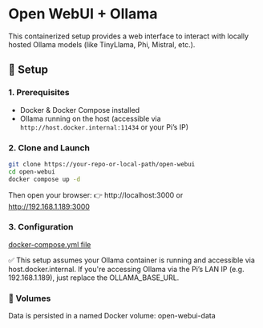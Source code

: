 # Open WebUI + Ollama

This containerized setup provides a web interface to interact with locally hosted Ollama models (like TinyLlama, Phi, Mistral, etc.).

## 🔧 Setup

### 1. Prerequisites

- Docker & Docker Compose installed
- Ollama running on the host (accessible via `http://host.docker.internal:11434` or your Pi’s IP)

### 2. Clone and Launch

```bash
git clone https://your-repo-or-local-path/open-webui
cd open-webui
docker compose up -d
```

Then open your browser:
👉 http://localhost:3000 or http://192.168.1.189:3000

### 3. Configuration

[docker-compose.yml file](../docker-compose.yml)

✅ This setup assumes your Ollama container is running and accessible via host.docker.internal.
If you're accessing Ollama via the Pi’s LAN IP (e.g. 192.168.1.189), just replace the OLLAMA_BASE_URL.



### 📁 Volumes

Data is persisted in a named Docker volume: open-webui-data

